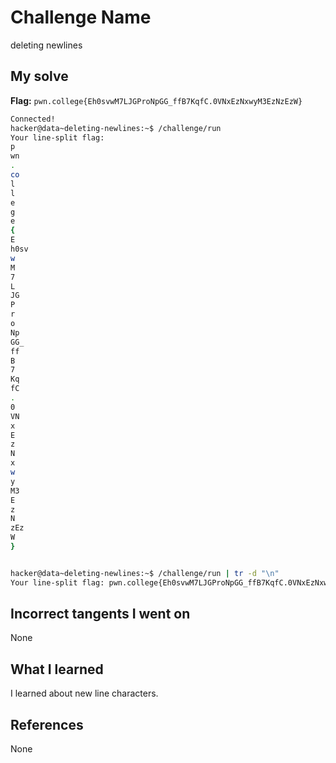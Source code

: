 # Challenge Name
deleting newlines

## My solve
**Flag:** `pwn.college{Eh0svwM7LJGProNpGG_ffB7KqfC.0VNxEzNxwyM3EzNzEzW}`

```bash
Connected!
hacker@data~deleting-newlines:~$ /challenge/run
Your line-split flag:
p
wn
.
co
l
l
e
g
e
{
E
h0sv
w
M
7
L
JG
P
r
o
Np
GG_
ff
B
7
Kq
fC
.
0
VN
x
E
z
N
x
w
y
M3
E
z
N
zEz
W
}


hacker@data~deleting-newlines:~$ /challenge/run | tr -d "\n"
Your line-split flag: pwn.college{Eh0svwM7LJGProNpGG_ffB7KqfC.0VNxEzNxwyM3EzNzEzW}
```
## Incorrect tangents I went on
None

## What I learned
I learned about new line characters.

## References 
None
